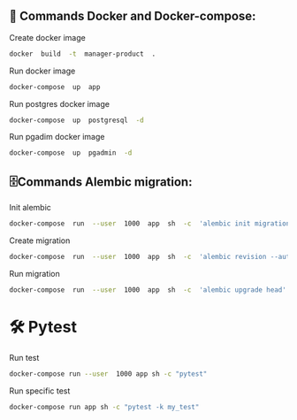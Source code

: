 
## 🐋 Commands Docker and Docker-compose:

  
Create docker image
```bash
docker  build  -t  manager-product  .
```

Run docker image
```bash
docker-compose  up  app
```
  

Run postgres docker image

```sh
docker-compose  up  postgresql  -d
```
  

Run pgadim docker image

```sh
docker-compose  up  pgadmin  -d
```




## 🗄️Commands Alembic migration:

Init alembic
```bash
docker-compose  run  --user  1000  app  sh  -c  'alembic init migrations"'
```
  
Create migration
```bash
docker-compose  run  --user  1000  app  sh  -c  'alembic revision --autogenerate -m "add categories table"'
```


Run migration
```bash
docker-compose  run  --user  1000  app  sh  -c  'alembic upgrade head'
```

# 🛠️ Pytest

 Run test
```bash
docker-compose run --user  1000 app sh -c "pytest"
```

Run specific test
```bash
docker-compose run app sh -c "pytest -k my_test"
```